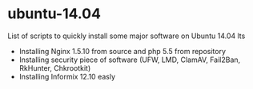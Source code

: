 ubuntu-14.04
============
List of scripts to quickly install some major software on Ubuntu 14.04 lts

* Installing Nginx 1.5.10 from source and php 5.5 from repository
* Installing security piece of software (UFW, LMD, ClamAV, Fail2Ban, RkHunter, Chkrootkit)
* Installing Informix 12.10 easly